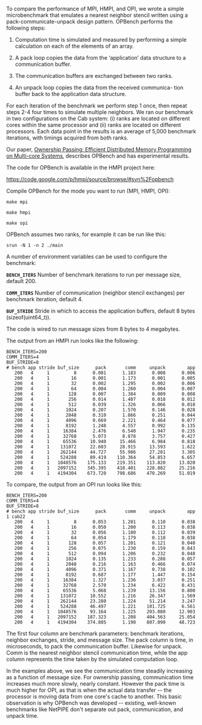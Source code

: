 To compare the performance of MPI, HMPI, and OPI, we wrote a simple microbenchmark that emulates a nearest neighbor stencil written using a pack-communicate-unpack design pattern.  OPBench performs the following steps:

1. Computation time is simulated and measured by performing a simple calculation on each of the elements of an array.

2. A pack loop copies the data from the ‘application’ data structure to a communication buffer.

3. The communication buffers are exchanged between two ranks.

4. An unpack loop copies the data from the received communica- tion buffer back to the application data structure.

For each iteration of the benchmark we perform step 1 once, then repeat steps 2-4 four times to simulate multiple neighbors. We ran our benchmark in two configurations on the Cab system: (i) ranks are located on different cores within the same processor and (ii) ranks are located on different processors. Each data point in the results is an average of 5,000 benchmark iterations, with timings acquired from both ranks.

Our paper, [Ownership Passing: Efficient Distributed Memory Programming on Multi-core Systems](http://htor.inf.ethz.ch/publications/index.php?pub=161), describes OPBench and has experimental results.

The code for OPBench is available in the HMPI project here:

https://code.google.com/p/hmpi/source/browse/#svn%2Fopbench


Compile OPBench for the mode you want to run (MPI, HMPI, OPI):

```
make mpi
```

```
make hmpi
```

```
make opi
```

OPBench assumes two ranks, for example it can be run like this:

```
srun -N 1 -n 2 ./main
```

A number of environment variables can be used to configure the benchmark:

**`BENCH_ITERS`** Number of benchmark iterations to run per message size, default 200.

**`COMM_ITERS`** Number of communication (neighbor stencil exchanges) per benchmark iteration, default 4.

**`BUF_STRIDE`** Stride in which to access the application buffers, default 8 bytes (sizeof(uint64\_t)).

The code is wired to run message sizes from 8 bytes to 4 megabytes.

The output from an HMPI run looks like the following:

```
BENCH_ITERS=200
COMM_ITERS=4
BUF_STRIDE=8
# bench app stride buf_size      pack       comm     unpack        app
   200   4     1         8      0.001      1.183      0.008      0.006
   200   4     1        16      0.001      1.173      0.001      0.005
   200   4     1        32      0.002      1.295      0.002      0.006
   200   4     1        64      0.004      1.260      0.004      0.007
   200   4     1       128      0.007      1.384      0.009      0.008
   200   4     1       256      0.014      1.407      0.018      0.012
   200   4     1       512      0.039      1.326      0.066      0.018
   200   4     1      1024      0.207      1.570      0.146      0.028
   200   4     1      2048      0.310      1.866      0.251      0.044
   200   4     1      4096      0.669      2.221      0.464      0.077
   200   4     1      8192      1.248      4.557      0.992      0.135
   200   4     1     16384      2.476      6.540      1.947      0.235
   200   4     1     32768      5.073      8.878      3.757      0.427
   200   4     1     65536     10.940     15.466      6.984      0.818
   200   4     1    131072     22.603     28.915     13.593      1.622
   200   4     1    262144     44.727     55.986     27.281      3.305
   200   4     1    524288     89.419    110.364     54.853      6.657
   200   4     1   1048576    175.133    219.351    113.820     13.020
   200   4     1   2097152    345.395    418.401    228.882     25.216
   200   4     1   4194304    673.720    798.686    470.269     51.019
```

To compare, the output from an OPI run looks like this:

```
BENCH_ITERS=200
COMM_ITERS=4
BUF_STRIDE=8
# bench app stride buf_size      pack       comm     unpack        app
1 cab22
   200   4     1         8      0.053      1.201      0.110      0.038
   200   4     1        16      0.050      1.200      0.113      0.038
   200   4     1        32      0.056      1.180      0.112      0.039
   200   4     1        64      0.054      1.179      0.118      0.038
   200   4     1       128      0.057      1.201      0.121      0.040
   200   4     1       256      0.075      1.230      0.159      0.043
   200   4     1       512      0.094      1.206      0.232      0.048
   200   4     1      1024      0.135      1.233      0.288      0.057
   200   4     1      2048      0.216      1.163      0.466      0.074
   200   4     1      4096      0.371      1.167      0.738      0.102
   200   4     1      8192      0.687      1.177      1.447      0.154
   200   4     1     16384      1.327      1.236      3.037      0.251
   200   4     1     32768      2.570      1.234      6.422      0.431
   200   4     1     65536      5.068      1.239     13.156      0.800
   200   4     1    131072     10.552      1.216     26.347      1.569
   200   4     1    262144     23.280      1.224     51.214      3.247
   200   4     1    524288     46.497      1.221    101.725      6.561
   200   4     1   1048576     93.164      1.225    203.080     12.903
   200   4     1   2097152    187.323      1.208    404.563     25.054
   200   4     1   4194304    374.805      1.190    807.090     48.723
```

The first four column are benchmark parameters: benchmark iterations, neighbor exchanges, stride, and message size.  The pack column is time, in microseconds, to pack the communication buffer.  Likewise for unpack.  Comm is the nearest neighbor stencil communication time, while the app column represents the time taken by the simulated computation loop.

In the examples above, we see the communication time steadily increasing as a function of message size.  For ownership passing, communication time increases much more slowly, nearly constant.  However the pack time is much higher for OPI, as that is when the actual data transfer -- the processor is moving data from one core's cache to another.  This basic observation is why OPBench was developed -- existing, well-known benchmarks like NetPIPE don't separate out pack, communication, and unpack time.